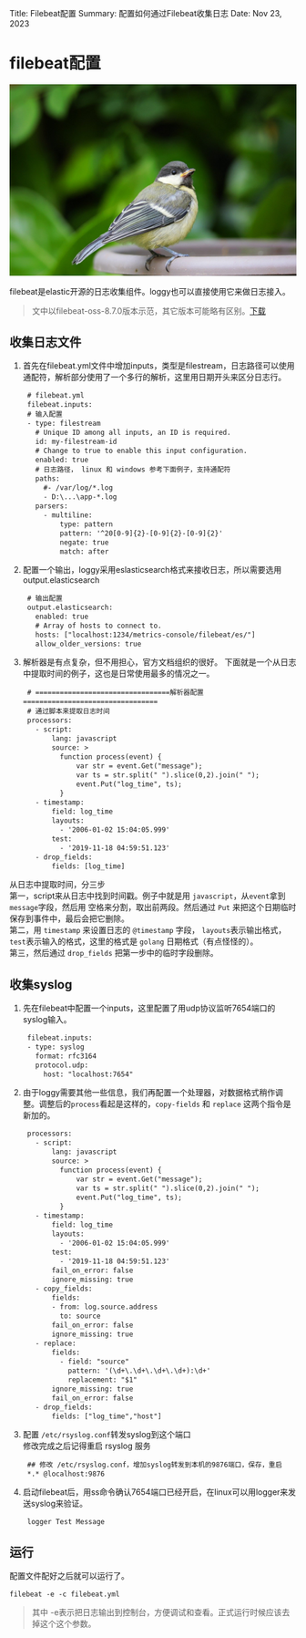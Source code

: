 Title:   Filebeat配置
Summary: 配置如何通过Filebeat收集日志
Date:    Nov 23, 2023

# filebeat配置

<img src="./bird-8253245_1280.jpg" class="cover"/>


filebeat是elastic开源的日志收集组件。loggy也可以直接使用它来做日志接入。
> 文中以filebeat-oss-8.7.0版本示范，其它版本可能略有区别。[下载](https://www.elastic.co/cn/downloads/past-releases/filebeat-oss-8-7-0)

## 收集日志文件
1. 首先在filebeat.yml文件中增加inputs，类型是filestream，日志路径可以使用通配符，解析部分使用了一个多行的解析，这里用日期开头来区分日志行。   

        # filebeat.yml
        filebeat.inputs:
        # 输入配置
        - type: filestream
          # Unique ID among all inputs, an ID is required.
          id: my-filestream-id
          # Change to true to enable this input configuration.
          enabled: true
          # 日志路径， linux 和 windows 参考下面例子，支持通配符
          paths:
            #- /var/log/*.log
            - D:\...\app-*.log
          parsers:
            - multiline:
                type: pattern
                pattern: '^20[0-9]{2}-[0-9]{2}-[0-9]{2}'
                negate: true
                match: after

2. 配置一个输出，loggy采用eslasticsearch格式来接收日志，所以需要选用output.elasticsearch

        # 输出配置
        output.elasticsearch:
          enabled: true
          # Array of hosts to connect to.
          hosts: ["localhost:1234/metrics-console/filebeat/es/"]
          allow_older_versions: true

3. 解析器是有点复杂，但不用担心，官方文档组织的很好。
下面就是一个从日志中提取时间的例子，这也是日常使用最多的情况之一。

        # =================================解析器配置=================================
        # 通过脚本来提取日志时间
        processors:
          - script:
              lang: javascript
              source: >
                function process(event) {
                    var str = event.Get("message");
                    var ts = str.split(" ").slice(0,2).join(" ");
                    event.Put("log_time", ts);
                }
          - timestamp:
              field: log_time
              layouts:
                - '2006-01-02 15:04:05.999'
              test:
                - '2019-11-18 04:59:51.123'
          - drop_fields:
              fields: [log_time]
        
从日志中提取时间，分三步   
第一，script来从日志中找到时间戳。例子中就是用 `javascript`，从`event`拿到`message`字段，然后用   空格来分割，取出前两段。然后通过 `Put` 来把这个日期临时保存到事件中，最后会把它删除。    
第二，用 `timestamp` 来设置日志的 `@timestamp` 字段， `layouts`表示输出格式， `test`表示输入的格式，这里的格式是 `golang` 日期格式（有点怪怪的）。   
第三，然后通过 `drop_fields` 把第一步中的临时字段删除。

## 收集syslog

1. 先在filebeat中配置一个inputs，这里配置了用udp协议监听7654端口的syslog输入。

        filebeat.inputs:
        - type: syslog
          format: rfc3164
          protocol.udp:
            host: "localhost:7654"

2. 由于loggy需要其他一些信息，我们再配置一个处理器，对数据格式稍作调整。调整后的`process`看起是这样的，`copy-fields` 和 `replace` 这两个指令是新加的。
  
        processors:
          - script:
              lang: javascript
              source: >
                function process(event) {
                    var str = event.Get("message");
                    var ts = str.split(" ").slice(0,2).join(" ");
                    event.Put("log_time", ts);
                }
          - timestamp:
              field: log_time
              layouts:
                - '2006-01-02 15:04:05.999'
              test:
                - '2019-11-18 04:59:51.123'
              fail_on_error: false
              ignore_missing: true
          - copy_fields:
              fields:
              - from: log.source.address
                to: source
              fail_on_error: false
              ignore_missing: true
          - replace:
              fields:
                - field: "source"
                  pattern: '(\d+\.\d+\.\d+\.\d+):\d+'
                  replacement: "$1"
              ignore_missing: true
              fail_on_error: false
          - drop_fields:
              fields: ["log_time","host"]

2. 配置 `/etc/rsyslog.conf`转发syslog到这个端口    
修改完成之后记得重启 rsyslog 服务

        ## 修改 /etc/rsyslog.conf，增加syslog转发到本机的9876端口，保存，重启
        *.* @localhost:9876



2. 启动filebeat后，用ss命令确认7654端口已经开启，在linux可以用logger来发送syslog来验证。
        
        logger Test Message
        

## 运行
配置文件配好之后就可以运行了。
```
filebeat -e -c filebeat.yml
```
> 其中 -e表示把日志输出到控制台，方便调试和查看。正式运行时候应该去掉这个这个参数。
